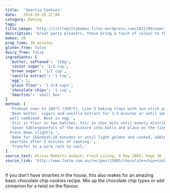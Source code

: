```yaml
---
title:  'Smartie Cookies'
date:   2014-10-28 21:00
category: Baking
tags:
title_image: 'http://littlebittybakes.files.wordpress.com/2012/09/smarties-sugar-cookies.jpg'
description: 'Great party pleasers, these bring a touch of colour to the table.'
makes: 20
prep_time: 30 minutes
gluten_free: false
dairy_free: false
ingredients: {
  'butter, softened': '150g',
  'caster sugar': '1/2 cup',
  'brown sugar': '1/2 cup',
  'vanilla extract': '1 tsp',
  'egg': 1,
  'plain flour': '1 3/4 cups',
  'chocolate chips': '1 cup',
  'Smarties': 'small box'
}
method: [
  'Preheat oven to 180°C (350°F). Line 2 baking trays with non-stick paper.',
  'Beat butter, sugars and vanilla extract for 1-2 minutes or until smooth and
  well combined. Beat in egg.',
  'Stir in flour in two batches. Stir in choc bits until evenly distributed.',
  'Spoon tablespoonfuls of the mixture into balls and place on the lined trays.
  Press down slightly.',
  'Bake for 15&ndash;18 minutes or until light golden and cooked, adding the
  smarties after 5 minutes of cooking.',
  'Transfer to a wire rack to cool.'
]
source_text: Alison Roberts &ndash; Fresh Living, 9 May 2005, Page 36
source_link: 'http://www.taste.com.au/recipes/13605/chocolate+chip+cookies'
---
```

If you don't have smarties in the house, this also makes for an amazing basic
chocolate chip cookies recipe. Mix up the chocolate chip types or add cinnamon
for a twist on the flavour.
